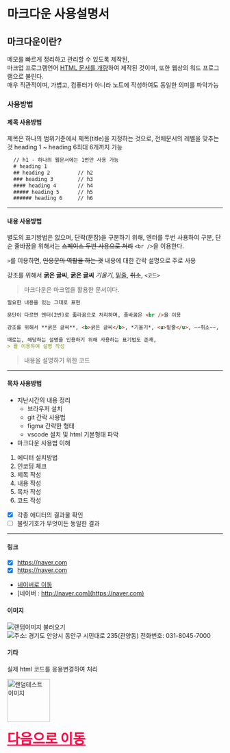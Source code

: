 # 마크다운 사용설명서

## 마크다운이란?

메모를 빠르게 정리하고 관리할 수 있도록 제작된, <br />마크업 프로그램언어 <u>HTML 문서를 개량</u>하여 제작된 것이며, 또한 웹상의 워드 프로그램으로 불린다.<br />
매우 직관적이며, 가볍고, 컴퓨터가 아니라 노트에 작성하여도 동일한 의미를 파악가능

### 사용방법

#### 제목 사용방법
제목은 하나의 범위기준에서 제목(title)을 지정하는 것으로, 전체문서의 레벨을 맞추는 것 heading 1 ~ heading 6최대 6개까지 가능

``` markdown
  // h1 - 하나의 웹문서에는 1번만 사용 가능
  # heading 1
  ## heading 2         // h2
  ### heading 3        // h3
  #### heading 4       // h4
  ##### heading 5      // h5
  ###### heading 6     // h6
```
---


#### 내용 사용방법

별도의 표기방법은 없으며, 단락(문장)을 구분하기 위해, 엔터를 두번 사용하여 구분, 단순 줄바꿈을 위해서는 ~~스페이스 두번 사용으로 처리~~ `<br />`을 이용한다.

`>`를 이용하면, ~~인용문의 역할을 하는 것~~ 내용에 대한 간락 설명으로 주로 사용

강조를 위해서 **굵은 글씨**, <b>굵은 글씨</b> *기울기*, <u>밑줄</u>, ~~취소~~, `<코드>`

>마크다운은 마크업을 활용한 문서이다.

``` markdown
필요한 내용을 있는 그대로 표현

문단이 다르면 엔터(2번)로 줇라꿈으로 처리하며, 줄바꿈은 <br />을 이용

강조를 위해서 **굵은 글씨**, <b>굵은 글씨</b>, *기울기*, <u>밑줄</u>, ~~취소~~, `<코드>`

때로는, 해당하는 설명을 인용하기 위해 사용하는 표기법도 존재,
> 를 이용하여 설명 작성
```
>내용을 설명하기 위한 코드
---

#### 목차 사용방법
- 지난시간의 내용 정리
    - 브라우저 설치
    - git 간락 사용법
    - figma 간략한 형태
    - vscode 설치 및 html 기본형태 파악
- 마크다운 사용법 이해
 1. 에디터 설치방법
 2. 인코딩 체크
 3. 제목 작성
 4. 내용 작성
 5. 목차 작성
 6. 코드 작성

- [x] 각종 에디터의 결과물 확인
- [ ] 불릿기호가 무엇이든 동일한 결과

---

#### 링크
  - [x] https://naver.com
  - [x] <https://naver.com>
  - [네이버로 이동](https://naver.com)
  - [네이버 : http://naver.com](https://naver.com)

#### 이미지
  ![랜덤이미지 불러오기](https://picsum.photos/200/300)
  ![주소: 경기도 안양시 동안구 시민대로 235(관양동) 전화번호: 031-8045-7000](https://www.anyang.go.kr/main/contents.do?key=305)

#### 기타
실제 html 코드를 응용변경하여 처리

<img src="https://picsum.photos/200/300" 
    alt ="랜덤테스트 이미지" width="100px" />

<a href="https://daum.net"
    style="color:#f04; font-weight:900; font-size:2rem">
    다음으로 이동
 </a>